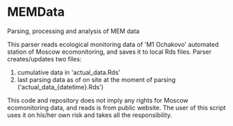 # MEMData
Parsing, processing and analysis of MEM data

This parser reads ecological monitoring data of 'M1 Ochakovo' automated station of Moscow ecomonitoring, and saves it to local Rds files.
Parser creates/updates two files:
1. cumulative data in 'actual_data.Rds'
2. last parsing data as of on site at the moment of parsing ('actual_data_{datetime}.Rds')

This code and repository does not imply any rights for Moscow ecomonitoring data, and reads is from public website.
The user of this script uses it on his/her own risk and takes all the responsibility.
